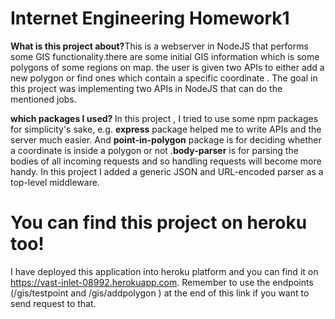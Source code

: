 # Internet Engineering Homework1
<b>What is this project about?</b>This is a webserver in NodeJS that performs some GIS functionality.there are some initial GIS information which is some polygons of some regions on map. the user is given two APIs to either add a new polygon or find ones which contain a specific coordinate . The goal in this project was implementing two APIs in NodeJS that can do the mentioned jobs.

<b> which packages I used? </b>
In this project , I tried to use some npm packages for simplicity's sake, e.g. <b>express</b> package helped me to write APIs and the server much easier. And <b>point-in-polygon</b> package is for deciding whether a coordinate is inside a polygon or not .<b>body-parser</b> is for parsing the bodies of all incoming requests and so handling requests will become more handy. In this project I added a generic JSON and URL-encoded parser as a top-level middleware.

# You can find this project on heroku too!
I have deployed this application into heroku platform and you can find it on https://vast-inlet-08992.herokuapp.com. Remember to use the endpoints (/gis/testpoint and /gis/addpolygon ) at the end of this link if you want to send request to that.
